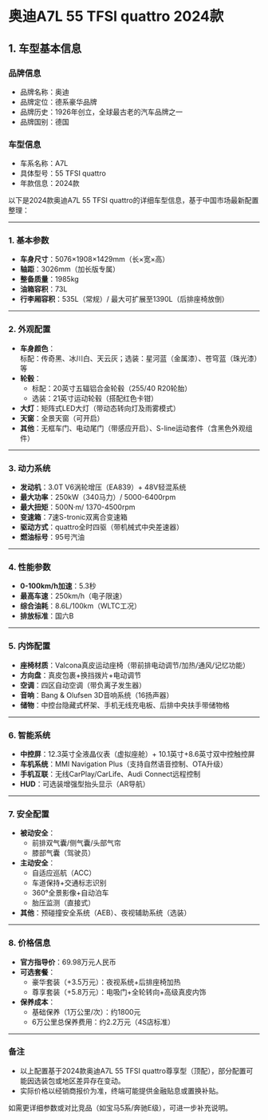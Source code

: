 
# 奥迪A7L 55 TFSI quattro 2024款
## 1. 车型基本信息
### 品牌信息
- 品牌名称：奥迪
- 品牌定位：德系豪华品牌
- 品牌历史：1926年创立，全球最古老的汽车品牌之一
- 品牌国别：德国

### 车型信息
- 车系名称：A7L
- 具体型号：55 TFSI quattro
- 年款信息：2024款

以下是2024款奥迪A7L 55 TFSI quattro的详细车型信息，基于中国市场最新配置整理：

---

### **1. 基本参数**
- **车身尺寸**：5076×1908×1429mm（长×宽×高）  
- **轴距**：3026mm（加长版专属）  
- **整备质量**：1985kg  
- **油箱容积**：73L  
- **行李厢容积**：535L（常规）/ 最大可扩展至1390L（后排座椅放倒）  

---

### **2. 外观配置**
- **车身颜色**：  
  标配：传奇黑、冰川白、天云灰；选装：星河蓝（金属漆）、苍穹蓝（珠光漆）等  
- **轮毂**：  
  - 标配：20英寸五辐铝合金轮毂（255/40 R20轮胎）  
  - 选装：21英寸运动轮毂（搭配红色卡钳）  
- **大灯**：矩阵式LED大灯（带动态转向灯及雨雾模式）  
- **天窗**：全景天窗（可开启）  
- **其他**：无框车门、电动尾门（带感应开启）、S-line运动套件（含黑色外观组件）  

---

### **3. 动力系统**
- **发动机**：3.0T V6涡轮增压（EA839）+ 48V轻混系统  
- **最大功率**：250kW（340马力）/ 5000-6400rpm  
- **最大扭矩**：500N·m/ 1370-4500rpm  
- **变速箱**：7速S-tronic双离合变速箱  
- **驱动方式**：quattro全时四驱（带机械式中央差速器）  
- **燃油标号**：95号汽油  

---

### **4. 性能参数**
- **0-100km/h加速**：5.3秒  
- **最高车速**：250km/h（电子限速）  
- **综合油耗**：8.6L/100km（WLTC工况）  
- **排放标准**：国六B  

---

### **5. 内饰配置**
- **座椅材质**：Valcona真皮运动座椅（带前排电动调节/加热/通风/记忆功能）  
- **方向盘**：真皮包裹+换挡拨片+电动调节  
- **空调**：四区自动空调（带负离子发生器）  
- **音响**：Bang & Olufsen 3D音响系统（16扬声器）  
- **储物**：中控台隐藏式杯架、手机无线充电板、后排中央扶手带储物格  

---

### **6. 智能系统**
- **中控屏**：12.3英寸全液晶仪表（虚拟座舱）+ 10.1英寸+8.6英寸双中控触控屏  
- **车机系统**：MMI Navigation Plus（支持自然语音控制、OTA升级）  
- **手机互联**：无线CarPlay/CarLife、Audi Connect远程控制  
- **HUD**：可选装增强型抬头显示（AR导航）  

---

### **7. 安全配置**
- **被动安全**：  
  - 前排双气囊/侧气囊/头部气帘  
  - 膝部气囊（驾驶员）  
- **主动安全**：  
  - 自适应巡航（ACC）  
  - 车道保持+交通标志识别  
  - 360°全景影像+自动泊车  
  - 胎压监测（直接式）  
- **其他**：预碰撞安全系统（AEB）、夜视辅助系统（选装）  

---

### **8. 价格信息**
- **官方指导价**：69.98万元人民币  
- **可选套餐**：  
  - 豪华套装（+3.5万元）：夜视系统+后排座椅加热  
  - 尊享套装（+5.8万元）：电吸门+全轮转向+高级真皮内饰  
- **保养成本**：  
  - 基础保养（1万公里/次）：约1800元  
  - 6万公里总保养费用：约2.2万元（4S店标准）  

---

### **备注**  
- 以上配置基于2024款奥迪A7L 55 TFSI quattro尊享型（顶配），部分配置可能因选装包或地区差异存在变动。  
- 实际价格以经销商报价为准，终端可能提供金融贴息或置换补贴。  

如需更详细参数或对比竞品（如宝马5系/奔驰E级），可进一步补充说明。
